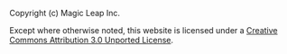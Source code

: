 Copyright (c) Magic Leap Inc.

Except where otherwise noted, this website is licensed under a [Creative Commons Attribution 3.0 Unported License](http://creativecommons.org/licenses/by/3.0/deed.en_US).
